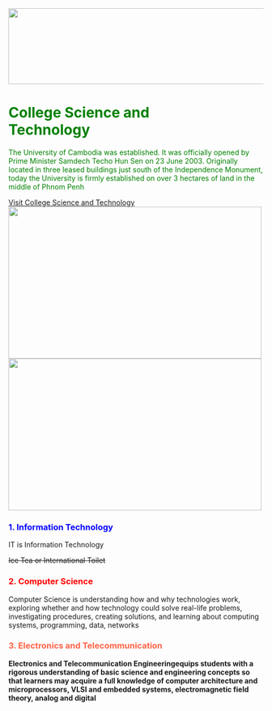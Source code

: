 <!DOCTYPE html>
<html> 
<heat>
<title>  THE UC </title>    
</heat>
<body>
<img src="E.jpg" width="1000" height="150"> 
<h1 style="color:green;"> College Science and <br> Technology</h1>
<p style="color:green ;"> The University of Cambodia was established. It was officially opened by Prime Minister Samdech Techo Hun Sen on 23 June 2003. Originally located in three leased buildings just south of the Independence Monument, today the University is firmly established on over 3 hectares of land in the middle of Phnom Penh
</p>
<a href="https://cost.uc.edu.kh">Visit College Science and Technology</a><br>  
<img src="a.jpg" width="500" height="300">
<img src="b.jpg" width="500" height="300">
<h3 style= "color:blue;">1. Information Technology</h3>
<p>IT is Information Technology  </p>
<p><del> Ice Tea or International Toilet</del></p>
<h3 style= "color: red;">2. Computer Science</h3>
<p >Computer Science is understanding how and why technologies work, exploring whether and how technology could solve real-life problems, investigating procedures, creating solutions, and learning about computing systems, programming, data, networks</p>
<h3 style= "color: tomato;">3. Electronics and Telecommunication</h3>
<p><b>Electronics and Telecommunication Engineeringequips students with a rigorous understanding of basic science and engineering concepts so that learners may acquire a full knowledge of computer architecture and microprocessors, VLSI and embedded systems, electromagnetic field theory, analog and digital</b></p>
</body>
</html>
